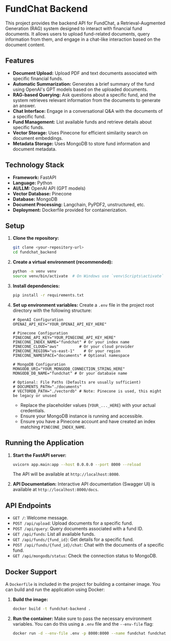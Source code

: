 # FundChat Backend

This project provides the backend API for FundChat, a Retrieval-Augmented Generation (RAG) system designed to interact with financial fund documents. It allows users to upload fund-related documents, query information from them, and engage in a chat-like interaction based on the document content.

## Features

*   **Document Upload:** Upload PDF and text documents associated with specific financial funds.
*   **Automatic Summarization:** Generates a brief summary of the fund using OpenAI's GPT models based on the uploaded documents.
*   **RAG-based Querying:** Ask questions about a specific fund, and the system retrieves relevant information from the documents to generate an answer.
*   **Chat Interface:** Engage in a conversational Q&A with the documents of a specific fund.
*   **Fund Management:** List available funds and retrieve details about specific funds.
*   **Vector Storage:** Uses Pinecone for efficient similarity search on document embeddings.
*   **Metadata Storage:** Uses MongoDB to store fund information and document metadata.

## Technology Stack

*   **Framework:** FastAPI
*   **Language:** Python
*   **AI/LLM:** OpenAI API (GPT models)
*   **Vector Database:** Pinecone
*   **Database:** MongoDB
*   **Document Processing:** Langchain, PyPDF2, unstructured, etc.
*   **Deployment:** Dockerfile provided for containerization.

## Setup

1.  **Clone the repository:**
    ```bash
    git clone <your-repository-url>
    cd fundchat_backend
    ```

2.  **Create a virtual environment (recommended):**
    ```bash
    python -m venv venv
    source venv/bin/activate  # On Windows use `venv\Scripts\activate`
    ```

3.  **Install dependencies:**
    ```bash
    pip install -r requirements.txt
    ```

4.  **Set up environment variables:**
    Create a `.env` file in the project root directory with the following structure:

    ```dotenv
    # OpenAI Configuration
    OPENAI_API_KEY="YOUR_OPENAI_API_KEY_HERE"

    # Pinecone Configuration
    PINECONE_API_KEY="YOUR_PINECONE_API_KEY_HERE"
    PINECONE_INDEX_NAME="fundchat" # Or your index name
    PINECONE_CLOUD="aws"         # Or your cloud provider
    PINECONE_REGION="us-east-1"    # Or your region
    PINECONE_NAMESPACE="documents" # Optional namespace

    # MongoDB Configuration
    MONGODB_URI="YOUR_MONGODB_CONNECTION_STRING_HERE"
    MONGODB_DB_NAME="fundchat" # Or your database name

    # Optional: File Paths (Defaults are usually sufficient)
    # DOCUMENTS_PATH="./documents"
    # VECTORDB_PATH="./vectordb" # Note: Pinecone is used, this might be legacy or unused
    ```

    *   Replace the placeholder values (`YOUR_..._HERE`) with your actual credentials.
    *   Ensure your MongoDB instance is running and accessible.
    *   Ensure you have a Pinecone account and have created an index matching `PINECONE_INDEX_NAME`.

## Running the Application

1.  **Start the FastAPI server:**
    ```bash
    uvicorn app.main:app --host 0.0.0.0 --port 8000 --reload
    ```
    The API will be available at `http://localhost:8000`.

2.  **API Documentation:**
    Interactive API documentation (Swagger UI) is available at `http://localhost:8000/docs`.

## API Endpoints

*   `GET /`: Welcome message.
*   `POST /api/upload`: Upload documents for a specific fund.
*   `POST /api/query`: Query documents associated with a fund ID.
*   `GET /api/funds`: List all available funds.
*   `GET /api/funds/{fund_id}`: Get details for a specific fund.
*   `POST /api/funds/{fund_id}/chat`: Chat with the documents of a specific fund.
*   `GET /api/mongodb/status`: Check the connection status to MongoDB.

## Docker Support

A `Dockerfile` is included in the project for building a container image. You can build and run the application using Docker:

1.  **Build the image:**
    ```bash
    docker build -t fundchat-backend .
    ```

2.  **Run the container:**
    Make sure to pass the necessary environment variables. You can do this using a `.env` file and the `--env-file` flag:
    ```bash
    docker run -d --env-file .env -p 8000:8000 --name fundchat fundchat-backend
    ```

